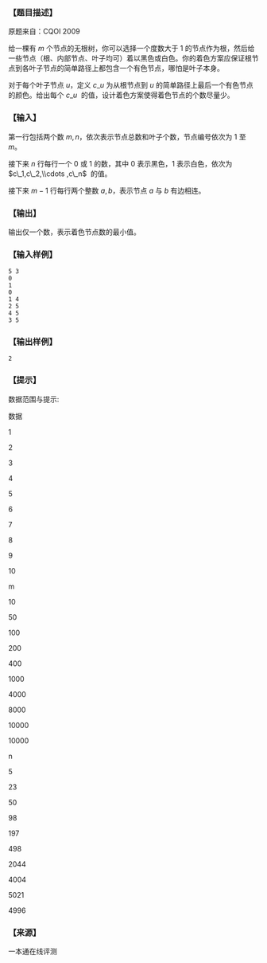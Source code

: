 ### 【题目描述】

原题来自：CQOI 2009

给一棵有 $m$ 个节点的无根树，你可以选择一个度数大于 $1$ 的节点作为根，然后给一些节点（根、内部节点、叶子均可）着以黑色或白色。你的着色方案应保证根节点到各叶子节点的简单路径上都包含一个有色节点，哪怕是叶子本身。

对于每个叶子节点 $u$，定义 $c\_u$ 为从根节点到 $u$ 的简单路径上最后一个有色节点的颜色。给出每个 $c\_u$  的值，设计着色方案使得着色节点的个数尽量少。

### 【输入】

第一行包括两个数 $m,n$，依次表示节点总数和叶子个数，节点编号依次为 $1$ 至 $m$。

接下来 $n$ 行每行一个 $0$ 或 $1$ 的数，其中 $0$ 表示黑色，$1$ 表示白色，依次为 $c\_1,c\_2,\\cdots ,c\_n$  的值。

接下来 $m-1$ 行每行两个整数 $a,b$，表示节点 $a$ 与 $b$ 有边相连。

### 【输出】

输出仅一个数，表示着色节点数的最小值。

### 【输入样例】

```
5 3
0
1
0
1 4
2 5
4 5
3 5
```

### 【输出样例】

```
2
```

### 【提示】

数据范围与提示:

数据

1

2

3

4

5

6

7

8

9

10

m

10

50

100

200

400

1000

4000

8000

10000

10000

n

5

23

50

98

197

498

2044

4004

5021

4996


 ### 【来源】

 一本通在线评测 